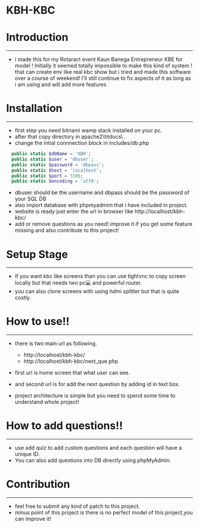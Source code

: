 # KBH-KBC

# Introduction
---------------
- i made this for my Rotaract event Kaun Banega Entrepreneur KBE for model !
  Initially it seemed totally impossible to make this kind of system !
  that can create env like real kbc show but i tried and made this software over a course of weekend!
  I'll still continue to fix aspects of it as long as i am using and will add more features

# Installation
---------------
- first step you need bitnami wamp stack installed on your pc.
- after that copy directory in apache2\htdocs\ .
- change the intial connnection block in includes/db.php
```php
  public static $dbName = 'KBH';
  public static $user = 'dbuser';
  public static $password = 'dbpass';
  public static $host = 'localhost';
  public static $port = 3306;
  public static $encoding = 'utf8';
```
- dbuser should be the username and dbpass should be the password of your SQL DB
- also import database with phpmyadmim that i have included in project.
- website is ready just enter the url in browser like http://localhost/kbh-kbc/
- add or remove questions as you need!
   improve it if you get some feature missing and also contribute to this project!

# Setup Stage
-----------
- if you want kbc like screens than you can use tightvnc to copy screen locally but that needs two pc:computer: and powerful router.
- you can also clone screens with using hdmi splitter but that is quite costly.

# How to use!!
---------------
- there is two main url as following.
  - http://localhost/kbh-kbc/
  - http://localhost/kbh-kbc/next_que.php
- first url is home screen that what user can see.
- and second url is for add the next question by adding id in text box.

- project architecture is simple but you need to spend some time to understand whole project!

# How to add questions!!
---------------
- use add quiz to add custom questions and each question will have a unique ID.
- You can also add questions into DB directly using phpMyAdmin.

# Contribution
----------------
- feel free to submit any kind of patch to this project.
- minus point of this project is there is no perfect model of this project,you can improve it!
